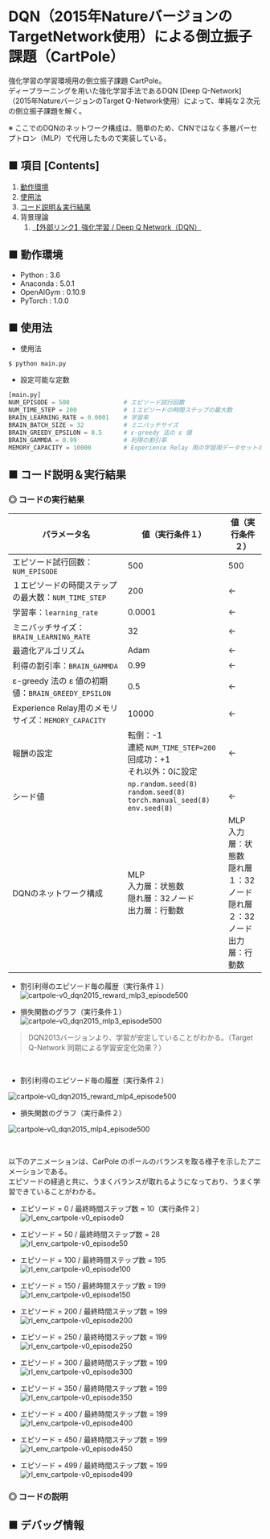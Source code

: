 # DQN（2015年NatureバージョンのTargetNetwork使用）による倒立振子課題（CartPole）
強化学習の学習環境用の倒立振子課題 CartPole。<br>
ディープラーニングを用いた強化学習手法であるDQN [Deep Q-Network] （2015年NatureバージョンのTarget Q-Network使用）によって、単純な２次元の倒立振子課題を解く。<br>

※ ここでのDQNのネットワーク構成は、簡単のため、CNNではなく多層パーセプトロン（MLP）で代用したもので実装している。<br>

## ■ 項目 [Contents]
1. [動作環境](#動作環境)
1. [使用法](#使用法)
1. [コード説明＆実行結果](#コード説明＆実行結果)
1. 背景理論
    1. [【外部リンク】強化学習 / Deep Q Network（DQN）](https://github.com/Yagami360/My_NoteBook/blob/master/%E6%83%85%E5%A0%B1%E5%B7%A5%E5%AD%A6/%E6%83%85%E5%A0%B1%E5%B7%A5%E5%AD%A6_%E6%A9%9F%E6%A2%B0%E5%AD%A6%E7%BF%92_%E5%BC%B7%E5%8C%96%E5%AD%A6%E7%BF%92.md#DeepQNetwork)


## ■ 動作環境

- Python : 3.6
- Anaconda : 5.0.1
- OpenAIGym : 0.10.9
- PyTorch : 1.0.0

## ■ 使用法

- 使用法
```
$ python main.py
```

- 設定可能な定数
```python
[main.py]
NUM_EPISODE = 500               # エピソード試行回数
NUM_TIME_STEP = 200             # １エピソードの時間ステップの最大数
BRAIN_LEARNING_RATE = 0.0001    # 学習率
BRAIN_BATCH_SIZE = 32           # ミニバッチサイズ
BRAIN_GREEDY_EPSILON = 0.5      # ε-greedy 法の ε 値
BRAIN_GAMMDA = 0.99             # 利得の割引率
MEMORY_CAPACITY = 10000         # Experience Relay 用の学習用データセットのメモリの最大の長さ
```

<a id="コード説明＆実行結果"></a>

## ■ コード説明＆実行結果

### ◎ コードの実行結果

|パラメータ名|値（実行条件１）|値（実行条件２）|
|---|---|---|
|エピソード試行回数：`NUM_EPISODE`|500|500|
|１エピソードの時間ステップの最大数：`NUM_TIME_STEP`|200|←|
|学習率：`learning_rate`|0.0001|←|
|ミニバッチサイズ：`BRAIN_LEARNING_RATE`|32|←|
|最適化アルゴリズム|Adam|←|
|利得の割引率：`BRAIN_GAMMDA`|0.99|←|
|ε-greedy 法の ε 値の初期値：`BRAIN_GREEDY_EPSILON`|0.5|←|
|Experience Relay用のメモリサイズ：`MEMORY_CAPACITY`|10000|←|
|報酬の設定|転倒：-1<br>連続 `NUM_TIME_STEP=200`回成功：+1<br>それ以外：0に設定|←|
|シード値|`np.random.seed(8)`<br>`random.seed(8)`<br>`torch.manual_seed(8)`<br>`env.seed(8)`|←|
|DQNのネットワーク構成|MLP<br>入力層：状態数<br>隠れ層：32ノード<br>出力層：行動数|MLP<br>入力層：状態数<br>隠れ層１：32ノード<br>隠れ層２：32ノード<br>出力層：行動数|


<!--
転倒：-1<br>連続 `NUM_TIME_STEP`回成功：+`NUM_TIME_STEP=200`<br>それ以外：+1|
-->

- 割引利得のエピソード毎の履歴（実行条件１）<br>
![cartpole-v0_dqn2015_reward_mlp3_episode500](https://user-images.githubusercontent.com/25688193/53070991-2c4f4c80-3524-11e9-9001-09727fbe7f00.png)<br>

- 損失関数のグラフ（実行条件１）<br>
![cartpole-v0_dqn2015_mlp3_episode500](https://user-images.githubusercontent.com/25688193/53070989-2a858900-3524-11e9-9ee3-10dbc962c259.png)<br>
> DQN2013バージョンより、学習が安定していることがわかる。（Target Q-Network 同期による学習安定化効果？）

<!--
- DQN2013年バージョンとDQN2015バージョンの比較（実行条件１）<br>
![cartpole-v0_dqn2015-dqn2013_mlp3_reward_episode500](https://user-images.githubusercontent.com/25688193/53071607-0c208d00-3526-11e9-9fbf-a01e4deb7d0a.png)<br>
![cartpole-v0_dqn2015-dqn2013_mlp3_episode500](https://user-images.githubusercontent.com/25688193/53071608-0cb92380-3526-11e9-875f-0d7065c57c35.png)<br>
-->

<br>

- 割引利得のエピソード毎の履歴（実行条件２）<br>
<!--
![cartpole-v0_dqn2015_reward_episode500](https://user-images.githubusercontent.com/25688193/52928835-15bebf00-3385-11e9-8acb-665b6f81b3b4.png)<br>
-->
![cartpole-v0_dqn2015_reward_mlp4_episode500](https://user-images.githubusercontent.com/25688193/53069071-0cb52580-351e-11e9-9b99-602261330fce.png)<br>

- 損失関数のグラフ（実行条件２）<br>
<!--
![cartpole-v0_dqn2015_episode500](https://user-images.githubusercontent.com/25688193/52928868-3555e780-3385-11e9-8042-ad94bee9a3eb.png)<br>
-->
![cartpole-v0_dqn2015_mlp4_episode500](https://user-images.githubusercontent.com/25688193/53069072-0cb52580-351e-11e9-87c8-71dc2d3fd948.png)<br>

<!--
- DQN2013年バージョンとDQN2015バージョンの比較（実行条件２）<br>
![cartpole-v0_dqn2015-dqn2013_mlp4 reward_episode500](https://user-images.githubusercontent.com/25688193/53072115-8bfb2700-3527-11e9-91ee-f970cd331344.png)<br>
![cartpole-v0_dqn2015-dqn2013_mlp4_episode500](https://user-images.githubusercontent.com/25688193/53072117-8c93bd80-3527-11e9-9237-2e27ff2a4e6f.png)<br>
-->

<br>

以下のアニメーションは、CarPole のポールのバランスを取る様子を示したアニメーションである。<br>
エピソードの経過と共に、うまくバランスが取れるようになっており、うまく学習できていることがわかる。<br>


- エピソード = 0 / 最終時間ステップ数 = 10（実行条件２）<br>
![rl_env_cartpole-v0_episode0](https://user-images.githubusercontent.com/25688193/53068057-513ec200-351a-11e9-9293-a8fdef6a115b.gif)<br>

- エピソード = 50 / 最終時間ステップ数 = 28<br>
![rl_env_cartpole-v0_episode50](https://user-images.githubusercontent.com/25688193/53068056-513ec200-351a-11e9-8b35-b7d89a958197.gif)<br>

- エピソード = 100 / 最終時間ステップ数 = 195<br>
![rl_env_cartpole-v0_episode100](https://user-images.githubusercontent.com/25688193/53068150-bb576700-351a-11e9-859f-bb66bdd2af37.gif)<br>

- エピソード = 150 / 最終時間ステップ数 = 199<br>
![rl_env_cartpole-v0_episode150](https://user-images.githubusercontent.com/25688193/53068168-cdd1a080-351a-11e9-8ab9-fb33050a557a.gif)<br>

- エピソード = 200 / 最終時間ステップ数 = 199<br>
![rl_env_cartpole-v0_episode200](https://user-images.githubusercontent.com/25688193/53068380-9dd6cd00-351b-11e9-994a-40b49bab168e.gif)<br>

- エピソード = 250 / 最終時間ステップ数 = 199<br>
![rl_env_cartpole-v0_episode250](https://user-images.githubusercontent.com/25688193/53068407-b21aca00-351b-11e9-89d8-4e27c668ac91.gif)<br>

- エピソード = 300 / 最終時間ステップ数 = 199<br>
![rl_env_cartpole-v0_episode300](https://user-images.githubusercontent.com/25688193/53068496-1047ad00-351c-11e9-8128-5818084dd4a2.gif)<br>

- エピソード = 350 / 最終時間ステップ数 = 199<br>
![rl_env_cartpole-v0_episode350](https://user-images.githubusercontent.com/25688193/53068632-7c2a1580-351c-11e9-81a0-9aad4c46a680.gif)<br>

- エピソード = 400 / 最終時間ステップ数 = 199<br>
![rl_env_cartpole-v0_episode400](https://user-images.githubusercontent.com/25688193/53068846-420d4380-351d-11e9-9c66-099986e5e5fb.gif)<br>

- エピソード = 450 / 最終時間ステップ数 = 199<br>
![rl_env_cartpole-v0_episode450](https://user-images.githubusercontent.com/25688193/53068902-6ec15b00-351d-11e9-8a5d-a7f609ca7ba2.gif)<br>

- エピソード = 499 / 最終時間ステップ数 = 199<br>
![rl_env_cartpole-v0_episode499](https://user-images.githubusercontent.com/25688193/53069030-e2fbfe80-351d-11e9-80dc-7c91f069e9ab.gif)<br>


### ◎ コードの説明


## ■ デバッグ情報


